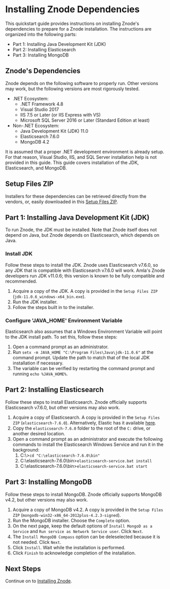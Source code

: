 # Installing Znode Dependencies
This quickstart guide provides instructions on installing Znode's dependencies to prepare for a Znode installation. The instructions are organized into the following parts:
* Part 1: Installing Java Development Kit (JDK)
* Part 2: Installing Elasticsearch
* Part 3: Installing MongoDB

## Znode's Dependencies
Znode depends on the following software to properly run. Other versions may work, but the following versions are most rigorously tested.
- .NET Ecosystem:
    - .NET Framework 4.8
    - Visual Studio 2017
    - IIS 7.5 or Later (or IIS Express with VS)
    - Microsoft SQL Server 2016 or Later (Standard Edition at least)
- Non-.NET Ecosystem:
    - Java Development Kit (JDK) 11.0
    - Elasticsearch 7.6.0
    - MongoDB 4.2

It is assumed that a proper .NET development environment is already setup. For that reason, Visual Studio, IIS, and SQL Server installation help is not provided in this guide. This guide covers installation of the JDK, Elasticsearch, and MongoDB.

## Setup Files ZIP

Installers for these dependencies can be retrieved directly from the vendors, or, easily downloaded in this [Setup Files ZIP](https://drive.google.com/file/d/17eZQCL2Ggaf-MY7j-uy1Cfxqmys38BKF/view?usp=sharing).

## Part 1: Installing Java Development Kit (JDK)
To run Znode, the JDK must be installed. Note that Znode itself does not depend on Java, but Znode depends on Elasticsearch, which depends on Java.

### Install JDK
Follow these steps to install the JDK. Znode uses Elasticsearch v7.6.0, so any JDK that is compatible with Elasticsearch v7.6.0 will work. Amla's Znode developers run JDK v11.0.6; this version is known to be fully compatible and recommended.
1. Acquire a copy of the JDK. A copy is provided in the `Setup Files ZIP` (`jdk-11.0.6_windows-x64_bin.exe`).
1. Run the JDK installer.
1. Follow the steps built in to the installer.

### Configure 'JAVA_HOME' Environment Variable
Elasticsearch also assumes that a Windows Environment Variable will point to the JDK install path. To set this, follow these steps:
1. Open a command prompt as an administrator.
1. Run `setx -m JAVA_HOME "C:\Program Files\Java\jdk-11.0.6"` at the command prompt. Update the path to match that of the local JDK installation if necessary.
1. The variable can be verified by restarting the command prompt and running `echo %JAVA_HOME%`.

## Part 2: Installing Elasticsearch
Follow these steps to install Elasticsearch. Znode officially supports Elasticsearch v7.6.0, but other versions may also work.
1. Acquire a copy of Elasticsearch. A copy is provided in the `Setup Files ZIP` (`elasticsearch-7.6.0`). Alternatively, Elastic has it available [here](https://www.elastic.co/downloads/past-releases/elasticsearch-7-6-0).
1. Copy the `elasticsearch-7.6.0` folder to the root of the `C:` drive, or another desired location.
1. Open a command prompt as an administrator and execute the following commands to install the Elasticsearch Windows Service and run it in the background:
    1. C:\\>`cd "C:\elasticsearch-7.6.0\bin"`
    1. C:\elasticsearch-7.6.0\bin>`elasticsearch-service.bat install`
    1. C:\elasticsearch-7.6.0\bin>`elasticsearch-service.bat start`

## Part 3: Installing MongoDB
Follow these steps to install MongoDB. Znode officially supports MongoDB v4.2, but other versions may also work.
1. Acquire a copy of MongoDB v4.2. A copy is provided in the `Setup Files ZIP` (`mongodb-win32-x86_64-2012plus-4.2.3-signed`).
1. Run the MongoDB installer. Choose the `Complete` option.
1. On the next page, keep the default options of `Install MongoD as a Service` and `Run service as Network Service user`. Click `Next`.
1. The `Install MongoDB Compass` option can be deleselected because it is not needed. Click `Next`.
1. Click `Install`. Wait while the installation is performed.
1. Click `Finish` to acknowledge completion of the installation.

## Next Steps
Continue on to [Installing Znode](../installing-znode/README.md).
